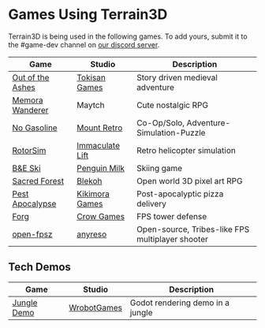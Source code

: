 Games Using Terrain3D
=======================

Terrain3D is being used in the following games. To add yours, submit it to the #game-dev channel on [our discord server](https://tokisan.com/discord).

| Game | Studio | Description |
|------|--------|-------------|
| [Out of the Ashes](https://store.steampowered.com/app/2296950/Out_of_the_Ashes/) | [Tokisan Games](https://twitter.com/TokisanGames) | Story driven medieval adventure
| [Memora Wanderer](https://twitter.com/Maytch) | Maytch | Cute nostalgic RPG
| [No Gasoline](https://store.steampowered.com/app/2835350/No_Gasoline/) | [Mount Retro](https://twitter.com/mountretro) | Co-Op/Solo, Adventure-Simulation-Puzzle
| [RotorSim](https://immaculate-lift-studio.itch.io/godot-flight-simulator-alpha) | [Immaculate Lift](https://www.youtube.com/channel/UC-9JixNs1FFE6T5DGwZ6O5Q) | Retro helicopter simulation
| [B&E Ski](https://www.youtube.com/watch?v=pD8Ea3utz9o) | [Penguin Milk](https://bande.ski/) | Skiing game
| [Sacred Forest](https://store.steampowered.com/app/2864350/Sacred_Forest/) | [Blekoh](https://www.youtube.com/@sacredforestgame) | Open world 3D pixel art RPG
| [Pest Apocalypse](https://store.steampowered.com/app/2506810/Pest_Apocalypse/) | [Kikimora Games](https://x.com/KikimoraGames) | Post-apocalyptic pizza delivery
| [Forg](https://store.steampowered.com/app/2807130/Forg/) | [Crow Games](https://www.youtube.com/@crowgamesdev) | FPS tower defense
| [open-fpsz](https://gitlab.com/open-fpsz/open-fpsz) | [anyreso](https://mastodon.gamedev.place/@anyreso) | Open-source, Tribes-like FPS multiplayer shooter

## Tech Demos

| Game | Studio | Description |
|------|--------|-------------|
| [Jungle Demo](https://wrobot.itch.io/jungledemo) | [WrobotGames](https://x.com/wrobot123) | Godot rendering demo in a jungle
